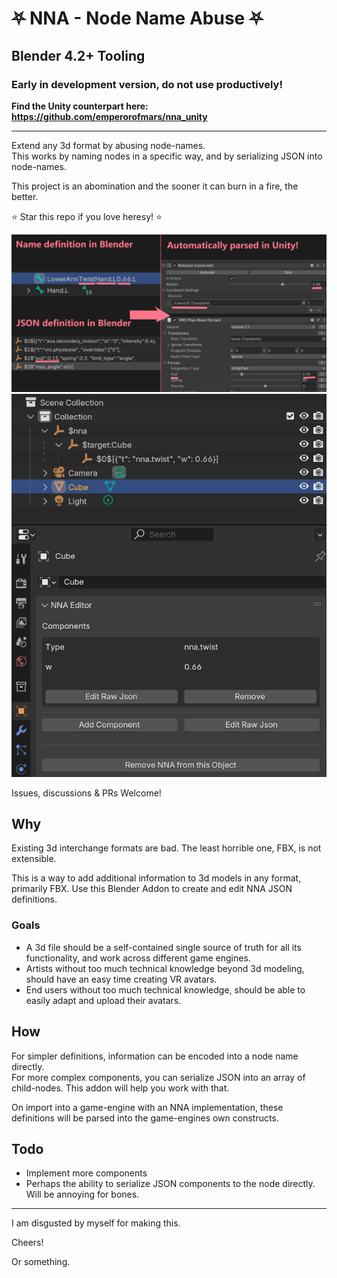 
# ⛧ NNA - Node Name Abuse ⛧
## Blender 4.2+ Tooling
### Early in development version, do not use productively!

**Find the Unity counterpart here: <https://github.com/emperorofmars/nna_unity>**

---

Extend any 3d format by abusing node-names.\
This works by naming nodes in a specific way, and by serializing JSON into node-names.

This project is an abomination and the sooner it can burn in a fire, the better.

⭐ Star this repo if you love heresy! ⭐

![](./Docs/img/nna-example.png)
![](./Docs/img/nna-blender.png)

Issues, discussions & PRs Welcome!

## Why
Existing 3d interchange formats are bad. The least horrible one, FBX, is not extensible.

This is a way to add additional information to 3d models in any format, primarily FBX.
Use this Blender Addon to create and edit NNA JSON definitions.

### Goals
* A 3d file should be a self-contained single source of truth for all its functionality, and work across different game engines.
* Artists without too much technical knowledge beyond 3d modeling, should have an easy time creating VR avatars.
* End users without too much technical knowledge, should be able to easily adapt and upload their avatars.

## How
For simpler definitions, information can be encoded into a node name directly.\
For more complex components, you can serialize JSON into an array of child-nodes. This addon will help you work with that.

On import into a game-engine with an NNA implementation, these definitions will be parsed into the game-engines own constructs.

<!--
TODO: write one proper source of truth spec for available components across all nna implementations.
**[Documantation on all provided NNA processors!](Docs/Processors.md)**

You can easily implement additional processors yourself!
-->


## Todo
* Implement more components
* Perhaps the ability to serialize JSON components to the node directly. Will be annoying for bones.

---

I am disgusted by myself for making this.

Cheers!

Or something.